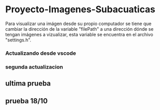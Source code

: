 # Proyecto-Imagenes-Subacuaticas

  Para visualizar una imágen desde su propio computador se tiene que cambiar la dirección de la variable "filePath" a una dirección dónde se tengan imágenes a vizualizar, esta variable se encuentra en el archivo "settings.h".
  
### Actualizando desde vscode
### segunda actualizacion
## ultima prueba
## prueba 18/10
